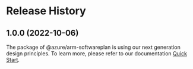 # Release History
    
## 1.0.0 (2022-10-06)

The package of @azure/arm-softwareplan is using our next generation design principles. To learn more, please refer to our documentation [Quick Start](https://aka.ms/js-track2-quickstart).
